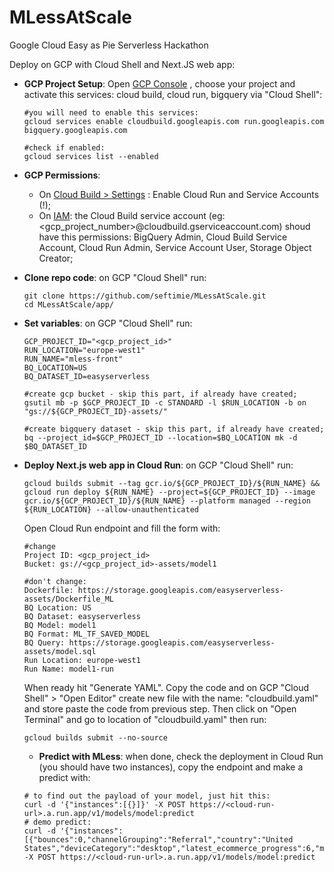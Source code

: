 # MLessAtScale
Google Cloud Easy as Pie Serverless Hackathon

Deploy on GCP with Cloud Shell and Next.JS web app:

- **GCP Project Setup**: Open [GCP Console](https://console.cloud.google.com) , choose your project and activate this services: cloud build, cloud run, bigquery via "Cloud Shell":
  
  ```
  #you will need to enable this services: 
  gcloud services enable cloudbuild.googleapis.com run.googleapis.com bigquery.googleapis.com
  
  #check if enabled:
  gcloud services list --enabled
  ```

- **GCP Permissions**:
  - On [Cloud Build  > Settings](https://console.cloud.google.com/cloud-build/settings/service-account) : Enable Cloud Run and Service Accounts (!);
  - On [IAM](https://console.cloud.google.com/iam-admin/iam): the Cloud Build service account (eg: <gcp_project_number>@cloudbuild.gserviceaccount.com) shoud have this permissions: BigQuery Admin, Cloud Build Service Account, Cloud Run Admin, Service Account User, Storage Object Creator;

- **Clone repo code**: on GCP "Cloud Shell" run:
  ```
  git clone https://github.com/seftimie/MLessAtScale.git
  cd MLessAtScale/app/
  ```
		
- **Set variables**: on GCP "Cloud Shell" run:
  ```
  GCP_PROJECT_ID="<gcp_project_id>"
  RUN_LOCATION="europe-west1"
  RUN_NAME="mless-front"
  BQ_LOCATION=US
  BQ_DATASET_ID=easyserverless

  #create gcp bucket - skip this part, if already have created;
  gsutil mb -p $GCP_PROJECT_ID -c STANDARD -l $RUN_LOCATION -b on "gs://${GCP_PROJECT_ID}-assets/" 

  #create bigquery dataset - skip this part, if already have created;
  bq --project_id=$GCP_PROJECT_ID --location=$BQ_LOCATION mk -d $BQ_DATASET_ID
  ```

- **Deploy Next.js web app in Cloud Run**:  on GCP "Cloud Shell" run:
  ```
  gcloud builds submit --tag gcr.io/${GCP_PROJECT_ID}/${RUN_NAME} &&
  gcloud run deploy ${RUN_NAME} --project=${GCP_PROJECT_ID} --image gcr.io/${GCP_PROJECT_ID}/${RUN_NAME} --platform managed --region ${RUN_LOCATION} --allow-unauthenticated
  ```
  Open Cloud Run endpoint and fill the form with:
  ```
  #change
  Project ID: <gcp_project_id>
  Bucket: gs://<gcp_project_id>-assets/model1
  
  #don't change:
  Dockerfile: https://storage.googleapis.com/easyserverless-assets/Dockerfile_ML
  BQ Location: US
  BQ Dataset: easyserverless
  BQ Model: model1
  BQ Format: ML_TF_SAVED_MODEL
  BQ Query: https://storage.googleapis.com/easyserverless-assets/model.sql
  Run Location: europe-west1
  Run Name: model1-run
  ```
  
  When ready hit "Generate YAML". Copy the code and on GCP "Cloud Shell" > "Open Editor" create new file with the
  name: "cloudbuild.yaml" and store paste the code from previous step. Then click on "Open Terminal" and go to location of "cloudbuild.yaml" then run:
  ```
  gcloud builds submit --no-source
  ```
  
  - **Predict with MLess**: when done, check the deployment in Cloud Run (you should have two instances), copy the endpoint and make a predict with:
  ```
  # to find out the payload of your model, just hit this:
  curl -d '{"instances":[{}]}' -X POST https://<cloud-run-url>.a.run.app/v1/models/model:predict
  # demo predict:
  curl -d '{"instances":[{"bounces":0,"channelGrouping":"Referral","country":"United States","deviceCategory":"desktop","latest_ecommerce_progress":6,"medium":"referral","pageviews":51,"source":"mall.googleplex.com","time_on_site":4245}]}' -X POST https://<cloud-run-url>.a.run.app/v1/models/model:predict
  ```

  
	
 

